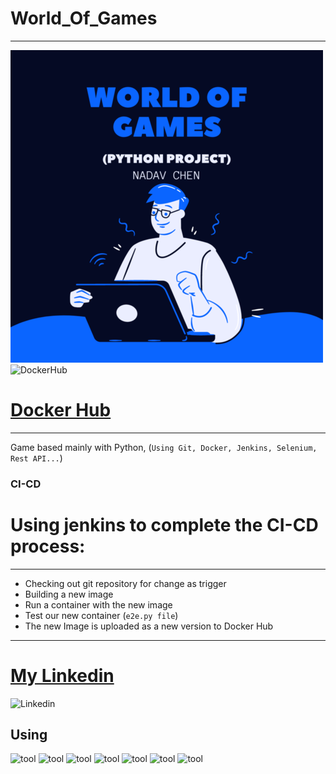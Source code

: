 # World_Of_Games
---
![World Of Games](worldofgames.png)
![DockerHub](https://d1q6f0aelx0por.cloudfront.net/product-logos/644d2f15-c5db-4731-a353-ace6235841fa-registry.png)
# [Docker Hub]
---
Game based mainly with Python, (`Using Git, Docker, Jenkins, Selenium, Rest API...`)
### CI-CD 
# Using jenkins to complete the CI-CD process:
---
- Checking out git repository for change as trigger
- Building a new image
- Run a container with the new image
- Test our new container (`e2e.py file`)
- The new Image is uploaded as a new version to Docker Hub
---

# [My Linkedin]
![Linkedin](http://www.myiconfinder.com/uploads/iconsets/256-256-6015c9ab375a98f6b6dfd60795f1ef9d.png)
## Using
![tool](https://awaywithideas.com/wp-content/uploads/2019/10/Python.svg_-e1571602766898.png) ![tool](https://static.plumsail.com/wp-content/uploads/2017/11/api-feature.png) ![tool](https://alternative.me/media/256/selenium-icon-r8to6r6vkc0esz9w-c.png) ![tool](https://d1q6f0aelx0por.cloudfront.net/product-logos/f5326186-8ae7-425c-a78d-7192dabf75be-jenkins.png) ![tool](https://bitbucket.gmasil.de/projects/CICD/avatar.png?s=256&v=1591109821599) ![tool](https://devblogs.microsoft.com/powershell/wp-content/uploads/sites/30/2018/09/Powershell_256.png) ![tool](https://static.raymondcamden.com/images/logo-html.png) 

[My Linkedin]: https://www.linkedin.com/in/nadavchen22/
[Docker Hub]: https://hub.docker.com/repository/docker/nadav23chen/world_of_games
